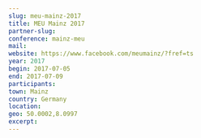 ```yaml
---
slug: meu-mainz-2017
title: MEU Mainz 2017
partner-slug: 
conference: mainz-meu
mail:
website: https://www.facebook.com/meumainz/?fref=ts
year: 2017
begin: 2017-07-05
end: 2017-07-09
participants:
town: Mainz
country: Germany
location:
geo: 50.0002,8.0997
excerpt:
---
```

